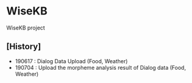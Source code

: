 # WiseKB
WiseKB project

## [History]
- 190617 : Dialog Data Upload (Food, Weather)
- 190704 : Upload the morpheme analysis result of Dialog data (Food, Weather)
